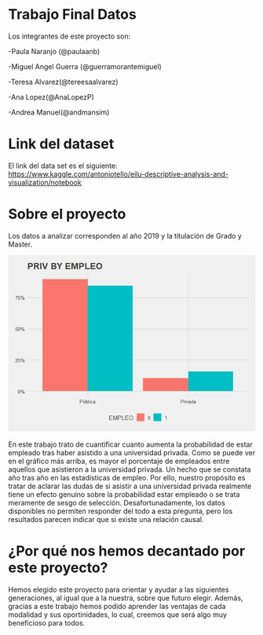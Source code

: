 # Trabajo Final Datos
Los integrantes de este proyecto son:

-Paula Naranjo (@paulaanb)

-Miguel Angel Guerra (@guerramorantemiguel)

-Teresa Alvarez(@tereesaalvarez)

-Ana Lopez(@AnaLopezP)

-Andrea Manuel(@andmansim)

# Link del dataset
El link del data set es el siguiente: https://www.kaggle.com/antoniotello/eilu-descriptive-analysis-and-visualization/notebook
# Sobre el proyecto
Los datos a analizar corresponden al año 2019 y la titulación de Grado y Master.

![imagen gáraficos](/1647603194638.jpg)

En este trabajo trato de cuantificar cuanto aumenta la probabilidad de estar empleado tras haber asistido a una universidad privada.
Como se puede ver en el gráfico más arriba, es mayor el porcentaje de empleados entre aquellos que asistieron a la universidad privada. Un hecho que se constata año tras año en las estadísticas de empleo. Por ello, nuestro propósito es tratar de aclarar las dudas de si asistir a una universidad privada realmente tiene un efecto genuino sobre la probabilidad estar empleado o se trata meramente de sesgo de selección. Desafortunadamente, los datos disponibles no permiten responder del todo a esta pregunta, pero los resultados parecen indicar que si existe una relación causal.

# ¿Por qué nos hemos decantado por este proyecto?

Hemos elegido este proyecto para orientar y ayudar a las siguientes generaciones, al igual que a la nuestra, sobre que futuro elegir. Además, gracias a este trabajo hemos podido aprender las ventajas de cada modalidad y sus oportinidades, lo cual, creemos que será algo muy beneficioso para todos. 
